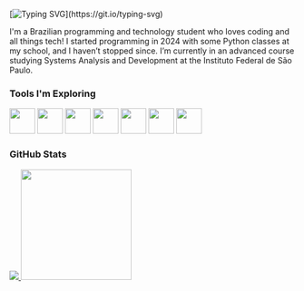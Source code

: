 [![Typing SVG](https://readme-typing-svg.demolab.com?font=&weight=900&letterSpacing=0.2rem&pause=1000&color=7200D8&width=435&lines=Hey%2C+my+name+is+Paulo+Adriani!;Welcome+to+my+profile!)](https://git.io/typing-svg)

I'm a Brazilian programming and technology student who loves coding and all things tech! I started programming in 2024 with some Python classes at my school, and I haven’t stopped since.
I’m currently in an advanced course studying Systems Analysis and Development at the Instituto Federal de São Paulo.

### Tools I'm Exploring
<div>
  <img height="45em" src="https://cdn.jsdelivr.net/gh/devicons/devicon@latest/icons/c/c-original.svg">
  <img height="45em" src="https://cdn.jsdelivr.net/gh/devicons/devicon@latest/icons/sqldeveloper/sqldeveloper-original.svg">
  <img height="45em" src="https://cdn.jsdelivr.net/gh/devicons/devicon@latest/icons/mysql/mysql-original.svg" />
  <img height="45em" src="https://cdn.jsdelivr.net/gh/devicons/devicon@latest/icons/csharp/csharp-original.svg" />
  <img height="45em" src="https://cdn.jsdelivr.net/gh/devicons/devicon@latest/icons/javascript/javascript-original.svg">
  <img height="45em" src="https://cdn.jsdelivr.net/gh/devicons/devicon@latest/icons/html5/html5-original.svg">
  <img height="45em" src="https://cdn.jsdelivr.net/gh/devicons/devicon@latest/icons/css3/css3-original.svg">
</div>

### GitHub Stats
<div>
  <a href="https://github.com/pauloAdriani01">
  <img src="https://github-readme-stats.vercel.app/api?username=pauloAdriani01&show_icons=true&theme=tokyonight">
  <img height="195em" src="https://github-readme-stats.vercel.app/api/top-langs/?username=pauloAdriani01&layout=donut&theme=tokyonight">
  </a>
</div>
